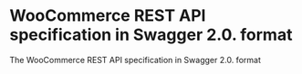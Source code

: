 # WooCommerce REST API specification in Swagger 2.0. format
The WooCommerce REST API specification in Swagger 2.0. format
